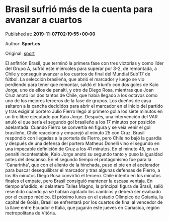 
# Brasil sufrió más de la cuenta para avanzar a cuartos

Published at: **2019-11-07T02:19:55+00:00**

Author: **Sport.es**

Original: [sport](https://www.sport.es/es/noticias/futbol-america/brasil-sufrio-mas-cuenta-avanzar-cuartos-mundial-sub17-7717569)

El anfitrión Brasil, que terminó la primera fase con tres victorias y como líder del Grupo A, sufrió este miércoles para superar por 3-2, de remontada, a Chile y conseguir avanzar a los cuartos de final del Mundial Sub'17 de fútbol.
La selección brasileña, que abrió el marcador y luego se vio perdiendo para tener que remontar, saldó el triunfo con dos goles de Kaio Jorge, uno de ellos de penalti, y otro de Diego Rosa, mientras que Joan Cruz anotó los dos tantos de Chile, que había llegado a los octavos como uno de los mejores terceros de la fase de grupos.
Los dueños de casa saltaron a la cancha decididos para abrir el marcador en el inicio del partido y tras exigir al portero Julio Fierro llegó al primero gol a los siete minutos en un tiro libre ejecutado por Kaio Jorge.
Después, una intervención del VAR anuló el que sería el segundo gol brasileño a los 17 minutos por posición adelantada.
Cuando Fierro se convertía en figura y se veía venir el gol brasileño, Chile reaccionó y emparejó al minuto 25 con Cruz.
Brasil respondió con llegadas a la portería de Fierro, pero Chile no bajó la guardia y después de una defensa del portero Matheus Donelli vino el segundo en una impecable definición de Cruz a los 41 minutos.
En el minuto 45, en un penalti incontestable, Kaio Jorge anotó su segundo tanto y puso la igualdad antes del descanso.
En el segundo tiempo el protagonismo fue para la 'Canarinha', que con el aliento de la hinchada, puso el pie en el acelerador para buscar desequilibrar el marcador y tras algunas defensas de Fierro, a los 65 minutos Diego Rosa convirtió el tercero.
Chile intentó en los minutos finales el empate, pero Brasil consiguió mantener la escasa ventaja.
En tiempo añadido, el delantero Talles Magno, la principal figura de Brasil, salió resentido cuando ya se habían agotado los cambios y deberá ser evaluado por el cuerpo médico.
El próximo lunes en el estadio Olímpico de Goiania, la capital de Goiás, Brasil se enfrentará por los cuartos de final al vencedor de la llave entre Ecuador e Italia, que jugarán este jueves en Cariacica, región metropolitana de Vitória.
